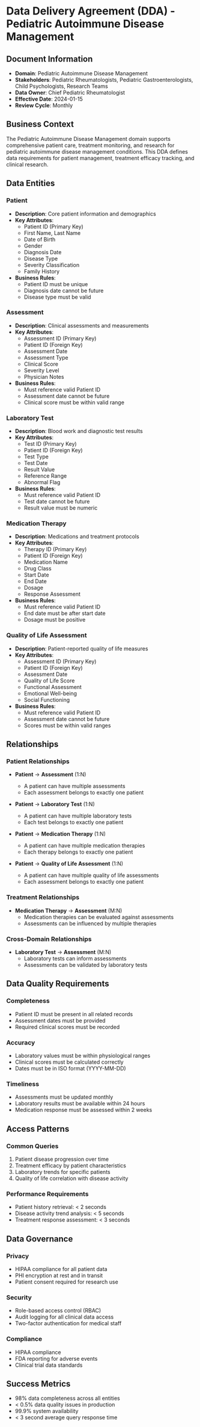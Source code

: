 # Data Delivery Agreement (DDA) - Pediatric Autoimmune Disease Management

## Document Information
- **Domain**: Pediatric Autoimmune Disease Management
- **Stakeholders**: Pediatric Rheumatologists, Pediatric Gastroenterologists, Child Psychologists, Research Teams
- **Data Owner**: Chief Pediatric Rheumatologist
- **Effective Date**: 2024-01-15
- **Review Cycle**: Monthly

## Business Context
The Pediatric Autoimmune Disease Management domain supports comprehensive patient care, treatment monitoring, and research for pediatric autoimmune disease management conditions. This DDA defines data requirements for patient management, treatment efficacy tracking, and clinical research.

## Data Entities

### Patient
- **Description**: Core patient information and demographics
- **Key Attributes**:
  - Patient ID (Primary Key)
  - First Name, Last Name
  - Date of Birth
  - Gender
  - Diagnosis Date
  - Disease Type
  - Severity Classification
  - Family History
- **Business Rules**:
  - Patient ID must be unique
  - Diagnosis date cannot be future
  - Disease type must be valid

### Assessment
- **Description**: Clinical assessments and measurements
- **Key Attributes**:
  - Assessment ID (Primary Key)
  - Patient ID (Foreign Key)
  - Assessment Date
  - Assessment Type
  - Clinical Score
  - Severity Level
  - Physician Notes
- **Business Rules**:
  - Must reference valid Patient ID
  - Assessment date cannot be future
  - Clinical score must be within valid range

### Laboratory Test
- **Description**: Blood work and diagnostic test results
- **Key Attributes**:
  - Test ID (Primary Key)
  - Patient ID (Foreign Key)
  - Test Type
  - Test Date
  - Result Value
  - Reference Range
  - Abnormal Flag
- **Business Rules**:
  - Must reference valid Patient ID
  - Test date cannot be future
  - Result value must be numeric

### Medication Therapy
- **Description**: Medications and treatment protocols
- **Key Attributes**:
  - Therapy ID (Primary Key)
  - Patient ID (Foreign Key)
  - Medication Name
  - Drug Class
  - Start Date
  - End Date
  - Dosage
  - Response Assessment
- **Business Rules**:
  - Must reference valid Patient ID
  - End date must be after start date
  - Dosage must be positive

### Quality of Life Assessment
- **Description**: Patient-reported quality of life measures
- **Key Attributes**:
  - Assessment ID (Primary Key)
  - Patient ID (Foreign Key)
  - Assessment Date
  - Quality of Life Score
  - Functional Assessment
  - Emotional Well-being
  - Social Functioning
- **Business Rules**:
  - Must reference valid Patient ID
  - Assessment date cannot be future
  - Scores must be within valid ranges

## Relationships

### Patient Relationships
- **Patient** → **Assessment** (1:N)
  - A patient can have multiple assessments
  - Each assessment belongs to exactly one patient

- **Patient** → **Laboratory Test** (1:N)
  - A patient can have multiple laboratory tests
  - Each test belongs to exactly one patient

- **Patient** → **Medication Therapy** (1:N)
  - A patient can have multiple medication therapies
  - Each therapy belongs to exactly one patient

- **Patient** → **Quality of Life Assessment** (1:N)
  - A patient can have multiple quality of life assessments
  - Each assessment belongs to exactly one patient

### Treatment Relationships
- **Medication Therapy** → **Assessment** (M:N)
  - Medication therapies can be evaluated against assessments
  - Assessments can be influenced by multiple therapies

### Cross-Domain Relationships
- **Laboratory Test** → **Assessment** (M:N)
  - Laboratory tests can inform assessments
  - Assessments can be validated by laboratory tests

## Data Quality Requirements

### Completeness
- Patient ID must be present in all related records
- Assessment dates must be provided
- Required clinical scores must be recorded

### Accuracy
- Laboratory values must be within physiological ranges
- Clinical scores must be calculated correctly
- Dates must be in ISO format (YYYY-MM-DD)

### Timeliness
- Assessments must be updated monthly
- Laboratory results must be available within 24 hours
- Medication response must be assessed within 2 weeks

## Access Patterns

### Common Queries
1. Patient disease progression over time
2. Treatment efficacy by patient characteristics
3. Laboratory trends for specific patients
4. Quality of life correlation with disease activity

### Performance Requirements
- Patient history retrieval: < 2 seconds
- Disease activity trend analysis: < 5 seconds
- Treatment response assessment: < 3 seconds

## Data Governance

### Privacy
- HIPAA compliance for all patient data
- PHI encryption at rest and in transit
- Patient consent required for research use

### Security
- Role-based access control (RBAC)
- Audit logging for all clinical data access
- Two-factor authentication for medical staff

### Compliance
- HIPAA compliance
- FDA reporting for adverse events
- Clinical trial data standards

## Success Metrics
- 98% data completeness across all entities
- < 0.5% data quality issues in production
- 99.9% system availability
- < 3 second average query response time
